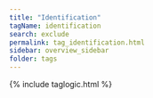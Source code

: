 ```yaml
---
title: "Identification"
tagName: identification
search: exclude
permalink: tag_identification.html
sidebar: overview_sidebar
folder: tags
---
```

{% include taglogic.html %}
